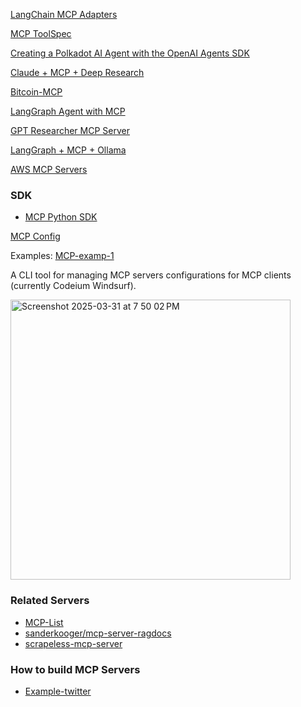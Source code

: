 [LangChain MCP Adapters](https://github.com/langchain-ai/langchain-mcp-adapters)

[MCP ToolSpec](https://github.com/run-llama/llama_index/tree/main/llama-index-integrations/tools/llama-index-tools-mcp)

[Creating a Polkadot AI Agent with the OpenAI Agents SDK](https://www.cyphertux.net/articles/en/projects/creating-polkadot-ai-agent-openai-sdk)

[Claude + MCP + Deep Research](https://note.com/hatti8/n/n07055f64f210)

[Bitcoin-MCP](https://github.com/financial-datasets/mcp-server/blob/main/server.py)

[LangGraph Agent with MCP](https://github.com/teddynote-lab/langgraph-mcp-agents)

[GPT Researcher MCP Server](https://github.com/assafelovic/gptr-mcp)

[LangGraph + MCP + Ollama](https://gaodalie.substack.com/p/langgraph-mcp-ollama-the-key-to-powerful)

[AWS MCP Servers](https://github.com/awslabs/mcp)

### SDK
- [MCP Python SDK](https://github.com/modelcontextprotocol/python-sdk)


[MCP Config](https://github.com/marcusschiesser/mcp-config)


Examples:
[MCP-examp-1](https://github.com/parthshr370/MCP-Servers/tree/main)

A CLI tool for managing MCP servers configurations for MCP clients (currently Codeium Windsurf).

<img width="448" alt="Screenshot 2025-03-31 at 7 50 02 PM" src="https://github.com/user-attachments/assets/7bf68013-dcba-4cc2-b37c-52f8a80af6d5" />

### Related Servers 

- [MCP-List](https://glama.ai/mcp/servers/@heltonteixeira/ragdocs/related-servers)
- [sanderkooger/mcp-server-ragdocs](https://glama.ai/mcp/servers/@sanderkooger/mcp-server-ragdocs/blob/main/.mocharc.json)
- [scrapeless-mcp-server](https://github.com/scrapeless-ai/scrapeless-mcp-server)


### How to build MCP Servers

- [Example-twitter](https://x.com/akshay_pachaar/status/1908136640737882369)
